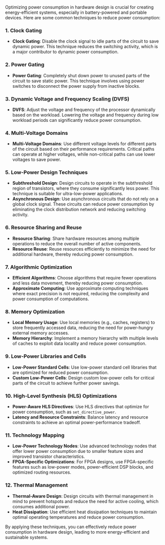 Optimizing power consumption in hardware design is crucial for creating energy-efficient systems, especially in battery-powered and portable devices. Here are some common techniques to reduce power consumption:

### 1. **Clock Gating**
- **Clock Gating**: Disable the clock signal to idle parts of the circuit to save dynamic power. This technique reduces the switching activity, which is a major contributor to dynamic power consumption.

### 2. **Power Gating**
- **Power Gating**: Completely shut down power to unused parts of the circuit to save static power. This technique involves using power switches to disconnect the power supply from inactive blocks.

### 3. **Dynamic Voltage and Frequency Scaling (DVFS)**
- **DVFS**: Adjust the voltage and frequency of the processor dynamically based on the workload. Lowering the voltage and frequency during low workload periods can significantly reduce power consumption.

### 4. **Multi-Voltage Domains**
- **Multi-Voltage Domains**: Use different voltage levels for different parts of the circuit based on their performance requirements. Critical paths can operate at higher voltages, while non-critical paths can use lower voltages to save power.

### 5. **Low-Power Design Techniques**
- **Subthreshold Design**: Design circuits to operate in the subthreshold region of transistors, where they consume significantly less power. This technique is suitable for ultra-low-power applications.
- **Asynchronous Design**: Use asynchronous circuits that do not rely on a global clock signal. These circuits can reduce power consumption by eliminating the clock distribution network and reducing switching activity.

### 6. **Resource Sharing and Reuse**
- **Resource Sharing**: Share hardware resources among multiple operations to reduce the overall number of active components.
- **Resource Reuse**: Reuse resources efficiently to minimize the need for additional hardware, thereby reducing power consumption.

### 7. **Algorithmic Optimization**
- **Efficient Algorithms**: Choose algorithms that require fewer operations and less data movement, thereby reducing power consumption.
- **Approximate Computing**: Use approximate computing techniques where exact precision is not required, reducing the complexity and power consumption of computations.

### 8. **Memory Optimization**
- **Local Memory Usage**: Use local memories (e.g., caches, registers) to store frequently accessed data, reducing the need for power-hungry external memory accesses.
- **Memory Hierarchy**: Implement a memory hierarchy with multiple levels of caches to exploit data locality and reduce power consumption.

### 9. **Low-Power Libraries and Cells**
- **Low-Power Standard Cells**: Use low-power standard cell libraries that are optimized for reduced power consumption.
- **Custom Low-Power Cells**: Design custom low-power cells for critical parts of the circuit to achieve further power savings.

### 10. **High-Level Synthesis (HLS) Optimizations**
- **Power-Aware HLS Directives**: Use HLS directives that optimize for power consumption, such as `set_directive_power`.
- **Latency and Resource Constraints**: Balance latency and resource constraints to achieve an optimal power-performance tradeoff.

### 11. **Technology Mapping**
- **Low-Power Technology Nodes**: Use advanced technology nodes that offer lower power consumption due to smaller feature sizes and improved transistor characteristics.
- **FPGA-Specific Optimizations**: For FPGA designs, use FPGA-specific features such as low-power modes, power-efficient DSP blocks, and optimized routing resources.

### 12. **Thermal Management**
- **Thermal-Aware Design**: Design circuits with thermal management in mind to prevent hotspots and reduce the need for active cooling, which consumes additional power.
- **Heat Dissipation**: Use efficient heat dissipation techniques to maintain optimal operating temperatures and reduce power consumption.

By applying these techniques, you can effectively reduce power consumption in hardware design, leading to more energy-efficient and sustainable systems.